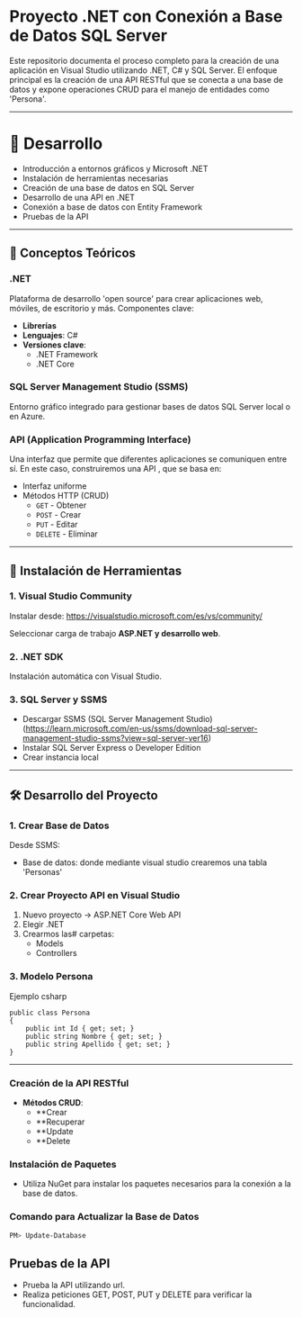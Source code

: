 # Proyecto .NET con Conexión a Base de Datos SQL Server

Este repositorio documenta el proceso completo para la creación de una aplicación en Visual Studio utilizando .NET, C# y SQL Server. 
El enfoque principal es la creación de una API RESTful que se conecta a una base de datos y expone operaciones CRUD para el manejo de entidades como 'Persona'.

---

# 📌 Desarrollo

- Introducción a entornos gráficos y Microsoft .NET
- Instalación de herramientas necesarias
- Creación de una base de datos en SQL Server
- Desarrollo de una API en .NET
- Conexión a base de datos con Entity Framework
- Pruebas de la API

---

## 🧠 Conceptos Teóricos

### .NET

Plataforma de desarrollo 'open source' para crear aplicaciones web, móviles, de escritorio y más. Componentes clave:

- **Librerías**
- **Lenguajes**: C#
- **Versiones clave**:
  - .NET Framework
  - .NET Core


### SQL Server Management Studio (SSMS)

Entorno gráfico integrado para gestionar bases de datos SQL Server local o en Azure.

### API (Application Programming Interface)

Una interfaz que permite que diferentes aplicaciones se comuniquen entre sí. En este caso, construiremos una API , que se basa en:

- Interfaz uniforme
- Métodos HTTP (CRUD)
  - `GET` - Obtener
  - `POST` - Crear
  - `PUT` - Editar
  - `DELETE` - Eliminar

---

## 🧰 Instalación de Herramientas

### 1. Visual Studio Community

Instalar desde: https://visualstudio.microsoft.com/es/vs/community/

Seleccionar carga de trabajo **ASP.NET y desarrollo web**.

### 2. .NET SDK

Instalación automática con Visual Studio.

### 3. SQL Server y SSMS

- Descargar SSMS (SQL Server Management Studio)
  (https://learn.microsoft.com/en-us/ssms/download-sql-server-management-studio-ssms?view=sql-server-ver16)
- Instalar SQL Server Express o Developer Edition
- Crear instancia local

---

## 🛠️ Desarrollo del Proyecto

### 1. Crear Base de Datos

Desde SSMS:

- Base de datos: donde mediante visual studio crearemos una tabla 'Personas'

### 2. Crear Proyecto API en Visual Studio

1. Nuevo proyecto → ASP.NET Core Web API
2. Elegir .NET 
3. Crearmos las# carpetas:
   - Models
   - Controllers

### 3. Modelo Persona
Ejemplo  csharp
````
public class Persona
{
    public int Id { get; set; }
    public string Nombre { get; set; }
    public string Apellido { get; set; }
}
````
---
### Creación de la API RESTful

- **Métodos CRUD**:
  - **Crear
  - **Recuperar
  - **Update 
  - **Delete 

### Instalación de Paquetes

- Utiliza NuGet para instalar los paquetes necesarios para la conexión a la base de datos.

### Comando para Actualizar la Base de Datos

```bash
PM> Update-Database
```

## Pruebas de la API

- Prueba la API utilizando url.
- Realiza peticiones GET, POST, PUT y DELETE para verificar la funcionalidad.

